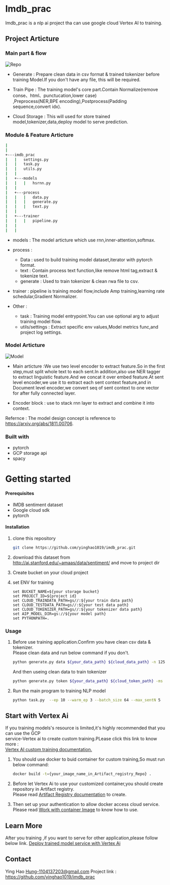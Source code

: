 <h1 aling="left">Imdb_prac</h1>
<p >Imdb_prac is a nlp ai project tha can use google cloud Vertex AI to training.</p>

## **Project Articture**
### **Main part & flow**
 ![Repo](https://i.imgur.com/3n6ImYg.jpg)

* Generate : Prepare clean data in csv format & trained tokenizer before training Model.If you don't have any file, this will be required.  

* Train Pipe : The training model's core part.Contain Normalize(remove conse、html、punctucation,lower case)  
                ,Preprocess(NER,BPE encoding),Postprocess(Padding sequence,convert idx).  

* Cloud Storage : This will used for store trained model,tokenizer,data,deploy model to serve prediction. 

### **Module & Feature Articture**
```bash
|
|
+---imdb_prac
|   |   settings.py
|   |   task.py
|   |   utils.py
|   |
|   +---models
|   |   |   hsrnn.py
|   |   
|   +---process
|   |   |   data.py
|   |   |   generate.py
|   |   |   text.py
|   |   
|   +---trainer
|   |   |   pipeline.py
|   |   
|   |   

```
* models : The model articture which use rnn,inner-attention,softmax.

* process : 
    * Data : used to build training model dataset,iterator with pytorch format.
    * text : Contain process text function,like remove html tag,extract & tokenize text.
    * generate : Used to train tokenizer & clean rwa file to csv.

* trainer : pipeline is training model flow,include Amp training,learning rate schedular,Gradient Normalizer.

* Other :
    * task : Training model entrypoint.You can use optional arg to adjust training model flow.
    * utils/settings : Extract specific env values,Model metrics func,and project log settings.


### **Model Articture**
![Model](https://i.imgur.com/Ktk23tj.jpg)

* Main articture :We use two level encoder to extract feature.So in the first step,must split whole text to each sent.In addition,also use NER tagger to extract linguistic feature.And we concat it over embed feature.At sent level encoder,we use it to extract each sent context feature,and in Document level encoder,we convert seq of sent context to one vector for after fully connected layer.

* Encoder block : use to stack rnn layer to extract and combine it into context.

Refernce : The model design concept is reference to https://arxiv.org/abs/1811.00706.


### **Built with**
* pytorch  
* GCP storage api  
* spacy  

<h1 aling="left">Getting started</h1>

#### **Prerequisites**
* IMDB sentiment dataset
* Google cloud sdk
* pytorch
#### **Installation**

1. clone this repository

   ```bash
   git clone https://github.com/yinghao1019/imdb_prac.git
   ```
2. download this dataset from http://ai.stanford.edu/~amaas/data/sentiment/ and move to project dir
3. Create bucket on your cloud project
4. set ENV for training
   ```CMD
   set BUCKET_NAME=${your storage bucket}
   set PROJECT_ID=${project id}
   set CLOUD_TRAINDATA_PATH=gs//:${your train data path}
   set CLOUD_TESTDATA_PATH=gs//:${your test data path}
   set CLOUD_TOKENIZER_PATH=gs//:${your tokenizer data path}
   set AIP_MODEL_DIR=gs://${your model path}
   set PYTHONPATH=.
   ```

### **Usage**
1.  Before use training application.Confirm you have clean csv data & tokenizer.  
    Please clean data and run below command if you don't.  

    ```bash 
    python generate.py data ${your_data_path} ${cloud_data_path} -n 12500  
    ```

    And then useing clean data to train tokenizer

    ```bash 
    python generate.py token ${your_data_path} ${cloud_token_path} -ms 25000
    ```

2.  Run the main program to training NLP model

    ```bash 
    python task.py  --ep 10 --warm_ep 3 --batch_size 64 --max_sentN 5
    ```

## **Start with Vertex Ai**
If you training models's resource is limited,it's  highly recommended that you can use the GCP   
service-Vertex ai to create custom training.PLease click this link to know more :  
[Vertex AI custom training documentation.](https://cloud.google.com/vertex-ai/docs/training/custom-training)

1. You should use docker to buid container for custom training,So must run below command:  
    ```bash
    docker build -t={your_image_name_in_Artifact_registry_Repo} .
    ```

2. Before let Vertex Ai to use your customized container,you should create repository in Artifact registry.  
    Please read [Artifact Registry documentation](https://cloud.google.com/artifact-registry/docs/manage-repos) to create.  

3. Then set up your authentication to allow docker access cloud service.  
    Please read [Work with container Image](https://cloud.google.com/artifact-registry/docs/docker) to know how to use.

## **Learn More**
After you training ,if you want to serve for other application,please follow below link.
[Deploy trained model service with Vertex Ai](https://github.com/yinghao1019/imdb_infer)

## **Contact**
Ying Hao Hung-1104137203@gmail.com
Project link : https://github.com/yinghao1019/imdb_prac



